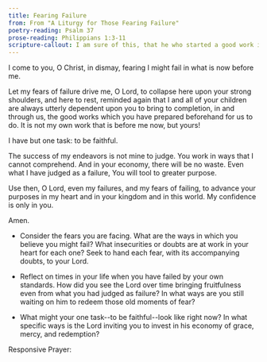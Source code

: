 ```yaml
---
title: Fearing Failure
from: From "A Liturgy for Those Fearing Failure"
poetry-reading: Psalm 37
prose-reading: Philippians 1:3-11
scripture-callout: I am sure of this, that he who started a good work in you will carry it on to completion until the day of Christ Jesus. - Philippians 1:6
---
```


I come to you, O Christ,
in dismay, fearing I might fail
in what is now before me.

Let my fears of failure drive me,
O Lord, to collapse here upon your
strong shoulders, and here to rest,
reminded again that I and all of your
children are always utterly dependent upon
you to bring to completion, in and through
us, the good works which you have prepared
beforehand for us to do. It is not my own
work that is before me now, but yours!

I have but one task:
to be faithful.

The success of my endeavors is not mine to
judge. You work in ways that I cannot comprehend.
And in your economy, there will be no waste.
Even what I have judged as a failure,
You will tool to greater purpose.

Use then, O Lord, even my failures, and my
fears of failing, to advance your purposes in
my heart and in your kingdom and in this
world. My confidence is only in you.

Amen.

- Consider the fears you are facing. What are the ways in which you believe you might fail? What insecurities or doubts are at work in your heart for each one? Seek to hand each fear, with its accompanying doubts, to your Lord.

- Reflect on times in your life when you have failed by your own standards. How did you see the Lord over time bringing fruitfulness even from what you had judged as failure? In what ways are you still waiting on him to redeem those old moments of fear?

- What might your one task--to be faithful--look like right now? In what specific ways is the Lord inviting you to invest in his economy of grace, mercy, and redemption?

Responsive Prayer:

